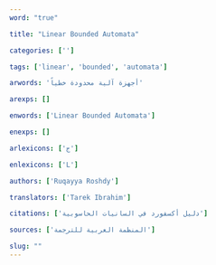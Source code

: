 ```yaml
---
word: "true"

title: "Linear Bounded Automata"

categories: ['']

tags: ['linear', 'bounded', 'automata']

arwords: 'أجهزة آلية محدودة خطياً'

arexps: []

enwords: ['Linear Bounded Automata']

enexps: []

arlexicons: ['ج']

enlexicons: ['L']

authors: ['Ruqayya Roshdy']

translators: ['Tarek Ibrahim']

citations: ['دليل أكسفورد في السانيات الحاسوبية']

sources: ['المنظمة العربية للترجمة']

slug: ""
---
```

